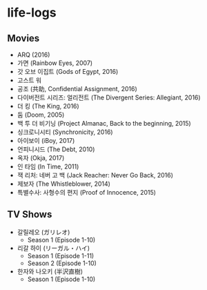 # life-logs

## Movies
* ARQ (2016)
* 가면 (Rainbow Eyes, 2007)
* 갓 오브 이집트 (Gods of Egypt, 2016)
* 고스트 워
* 공조 (共助, Confidential Assignment, 2016)
* 다이버전트 시리즈: 얼리전트 (The Divergent Series: Allegiant, 2016)
* 더 킹 (The King, 2016)
* 둠 (Doom, 2005)
* 백 투 더 비기닝 (Project Almanac, Back to the beginning, 2015)
* 싱크로니시티 (Synchronicity, 2016)
* 아이보이 (iBoy, 2017)
* 언피니시드 (The Debt, 2010)
* 옥자 (Okja, 2017)
* 인 타임 (In Time, 2011)
* 잭 리처: 네버 고 백 (Jack Reacher: Never Go Back, 2016)
* 제보자 (The Whistleblower, 2014)
* 특별수사: 사형수의 편지 (Proof of Innocence, 2015)

## TV Shows
* 갈릴레오 (ガリレオ)
  * Season 1 (Episode 1-10)
* 리갈 하이 (リーガル・ハイ)
  * Season 1 (Episode 1-11)
  * Season 2 (Episode 1-10)
* 한자와 나오키 (半沢直樹)
  * Season 1 (Episode 1-10)

